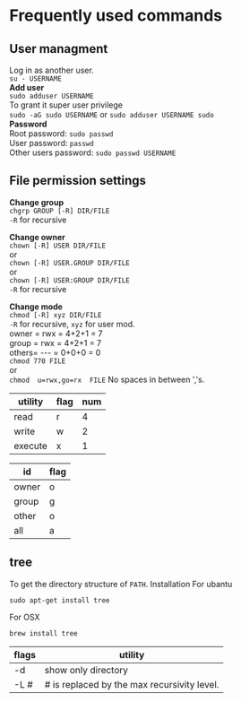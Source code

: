 # Frequently used commands

## **User managment**
Log in as another user.  
`su - USERNAME`  
**Add user**  
`sudo adduser USERNAME`  
To grant it super user privilege  
`sudo -aG sudo USERNAME` or `sudo adduser USERNAME sudo`  
**Password**  
Root password: `sudo passwd`  
User password: `passwd`  
Other users password: `sudo passwd USERNAME`

## **File permission settings**

**Change group**  
```chgrp GROUP [-R] DIR/FILE```  
`-R` for recursive

**Change owner**  
```chown [-R] USER DIR/FILE```  
or  
```chown [-R] USER.GROUP DIR/FILE```  
or  
```chown [-R] USER:GROUP DIR/FILE```  
`-R` for recursive  

**Change mode**  
```chmod [-R] xyz DIR/FILE```  
`-R` for recursive, `xyz` for user mod.  
owner = rwx = 4+2+1 = 7  
group = rwx = 4+2+1 = 7  
others= --- = 0+0+0 = 0  
```chmod 770 FILE```  
or  
```chmod  u=rwx,go=rx  FILE``` No spaces in between ','s.

utility|flag|num|
-------|----|--|
read|r|4
write|w|2
execute|x|1

id|flag
--|--
owner|o
group|g
other|o
all|a

## **tree**
To get the directory structure of `PATH`.
Installation
For ubantu
```shell
sudo apt-get install tree
```
For OSX
```shell
brew install tree
```
flags|utility
-----|-------
-d|show only directory
-L #|# is replaced by the max recursivity level.
